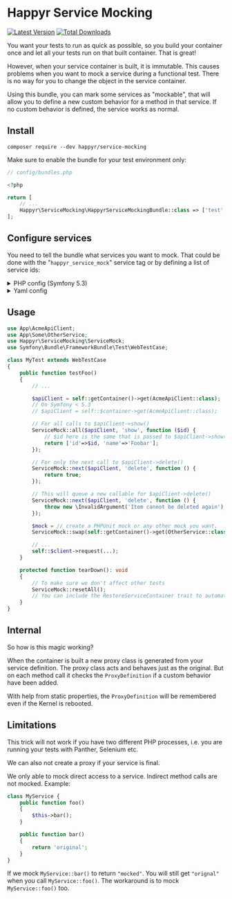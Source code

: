 # Happyr Service Mocking

[![Latest Version](https://img.shields.io/github/release/Happyr/service-mocking.svg?style=flat-square)](https://github.com/Happyr/service-mocking/releases)
[![Total Downloads](https://img.shields.io/packagist/dt/happyr/service-mocking.svg?style=flat-square)](https://packagist.org/packages/happyr/service-mocking)

You want your tests to run as quick as possible, so you build your container once
and let all your tests run on that built container. That is great!

However, when your service container is built, it is immutable. This causes problems
when you want to mock a service during a functional test. There is no way for you
to change the object in the service container.

Using this bundle, you can mark some services as "mockable", that will allow you
to define a new custom behavior for a method in that service. If no custom behavior
is defined, the service works as normal.

## Install

```cli
composer require --dev happyr/service-mocking
```

Make sure to enable the bundle for your test environment only:

```php
// config/bundles.php

<?php

return [
    // ...
    Happyr\ServiceMocking\HappyrServiceMockingBundle::class => ['test' => true],
];
```

## Configure services

You need to tell the bundle what services you want to mock. That could be done with
the "`happyr_service_mock`" service tag or by defining a list of service ids:

<details>
<summary>PHP config (Symfony 5.3)</summary>
<br>

```php
<?php
// config/packages/test/happyr_service_mocking.php

use Symfony\Config\HappyrServiceMockingConfig;

return static function (HappyrServiceMockingConfig $config) {
    $config->services([
        \App\AcmeApiClient::class
        \App\Some\OtherService::class
    ]);
};

```

</details>
<details>
<summary>Yaml config</summary>
<br>

```yaml
# config/packages/test/happyr_service_mocking.yaml

happyr_service_mocking:
    services:
        - 'App\AcmeApiClient'
        - 'App\Some\OtherService'
```

</details>

## Usage

```php
use App\AcmeApiClient;
use App\Some\OtherService;
use Happyr\ServiceMocking\ServiceMock;
use Symfony\Bundle\FrameworkBundle\Test\WebTestCase;

class MyTest extends WebTestCase
{
    public function testFoo()
    {
        // ...

        $apiClient = self::getContainer()->get(AcmeApiClient::class);
        // On Symfony < 5.3
        // $apiClient = self::$container->get(AcmeApiClient::class);

        // For all calls to $apiClient->show()
        ServiceMock::all($apiClient, 'show', function ($id) {
            // $id here is the same that is passed to $apiClient->show('123')
            return ['id'=>$id, 'name'=>'Foobar'];
        });

        // For only the next call to $apiClient->delete()
        ServiceMock::next($apiClient, 'delete', function () {
            return true;
        });

        // This will queue a new callable for $apiClient->delete()
        ServiceMock::next($apiClient, 'delete', function () {
            throw new \InvalidArgument('Item cannot be deleted again');
        });

        $mock = // create a PHPUnit mock or any other mock you want.
        ServiceMock::swap(self::getContainer()->get(OtherService::class), $mock);

        // ...
        self::$client->request(...);
    }

    protected function tearDown(): void
    {
        // To make sure we don't affect other tests
        ServiceMock::resetAll();
        // You can include the RestoreServiceContainer trait to automatically reset services
    }
}
```

## Internal

So how is this magic working?

When the container is built a new proxy class is generated from your service definition.
The proxy class acts and behaves just as the original. But on each method call it
checks the `ProxyDefinition` if a custom behavior have been added.

With help from static properties, the `ProxyDefinition` will be remembered even if
the Kernel is rebooted.

## Limitations

This trick will not work if you have two different PHP processes, i.e. you are running
your tests with Panther, Selenium etc.

We can also not create a proxy if your service is final.

We only able to mock direct access to a service. Indirect method calls are not mocked.
Example:

```php
class MyService {
    public function foo()
    {
        $this->bar();
    }

    public function bar()
    {
        return 'original';
    }
}
```

If we mock `MyService::bar()` to return `"mocked"`. You will still get `"orignal"`
when you call `MyService::foo()`. The workaround is to mock `MyService::foo()` too.
